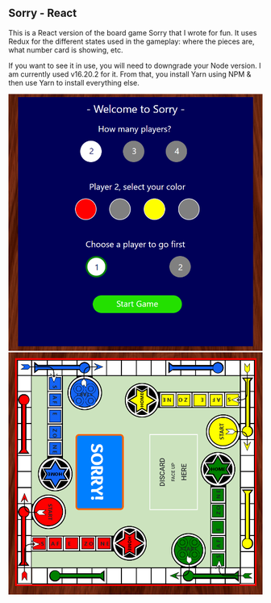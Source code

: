## Sorry - React
This is a React version of the board game Sorry that I wrote for fun. It uses Redux for the different states used in the gameplay: where the pieces are, what number card is showing, etc.

If you want to see it in use, you will need to downgrade your Node version. I am currently used v16.20.2 for it.
From that, you install Yarn using NPM & then use Yarn to install everything else.

![Game Setup](https://github.com/BT-aase/baase-react-sorry/blob/main/Screenshot%202024-01-23%20121155.png?raw=true)
![Starting Game](https://github.com/BT-aase/baase-react-sorry/blob/main/Screenshot%202024-01-23%20121211.png?raw=true)
